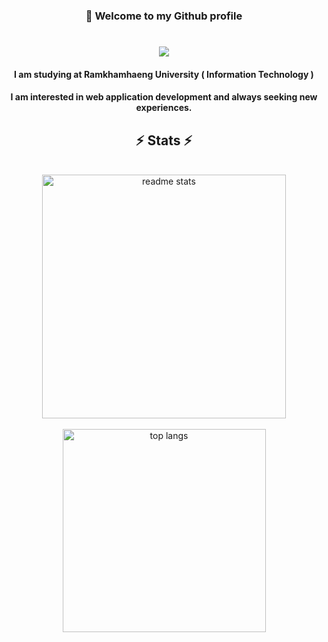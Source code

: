 <h3 align="center">💬 Welcome to my Github profile</h3>
<h1 align="center">
    <img src="https://readme-typing-svg.herokuapp.com/?font=Nunito&size=30&center=true&vCenter=true&width=500&height=70&duration=4000&lines=Hi+There!+👋;+I'm+Chaiyakorn+Salakhong!;" />
</h1>
<h4 align="center">
    I am studying at Ramkhamhaeng University ( Information Technology )
</h4>
<h4 align="center">
    I am interested in web application development and always seeking new experiences.
</h4>
<h2 align="center">⚡ Stats ⚡</h2>
<br>
<div align=center>
  <img width=390 src="https://github-readme-stats-salesp07.vercel.app/api?username=CSgx333&count_private=true&show_icons=true&theme=react&rank_icon=github&border_radius=10" alt="readme stats" />
    <br><br>
  <img width=325 align="center" src="https://github-readme-stats-salesp07.vercel.app/api/top-langs/?username=CSgx333&hide=HTML&langs_count=8&layout=compact&theme=react&border_radius=10&size_weight=0.5&count_weight=0.5&exclude_repo=github-readme-stats" alt="top langs" />
</div>

<br/><br/>
